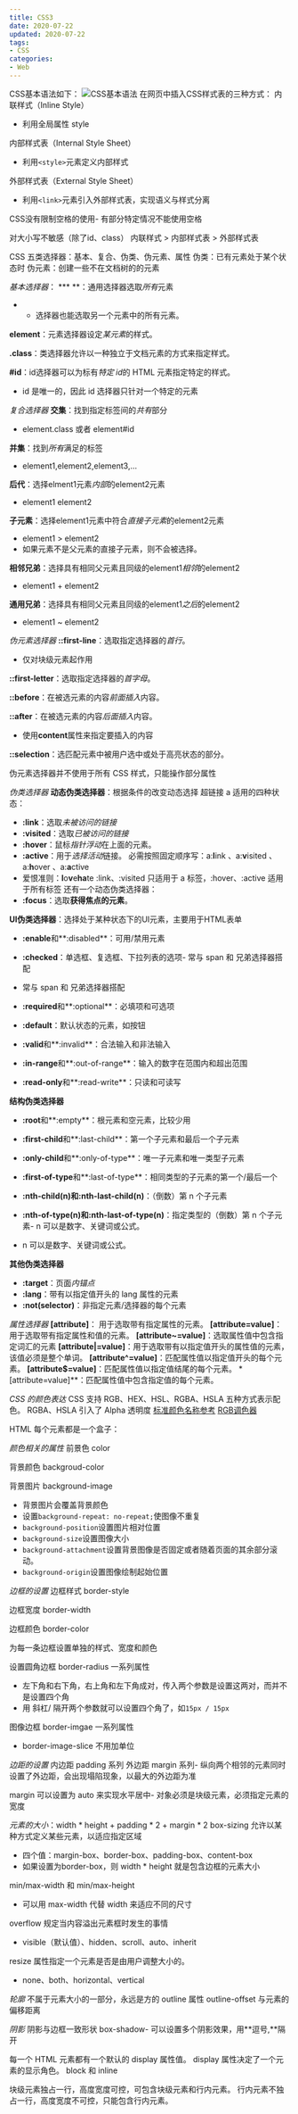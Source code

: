 ```yaml
---
title: CSS3
date: 2020-07-22
updated: 2020-07-22
tags:
- CSS
categories:
- Web
---
```


CSS基本语法如下：
![CSS基本语法](https://cdn.jsdelivr.net/gh/EasonZzZz/BlogPic/img/20200722152210.png)
在网页中插入CSS样式表的三种方式：
内联样式（Inline Style）
- 利用全局属性 style

内部样式表（Internal Style Sheet）
- 利用`<style>`元素定义内部样式

外部样式表（External Style Sheet）
- 利用`<link>`元素引入外部样式表，实现语义与样式分离


CSS没有限制空格的使用- 有部分特定情况不能使用空格

对大小写不敏感（除了id、class）
内联样式 > 内部样式表 > 外部样式表


CSS 五类选择器：基本、复合、伪类、伪元素、属性
伪类：已有元素处于某个状态时
伪元素：创建一些不在文档树的的元素

*基本选择器*：
*** **：通用选择器选取*所有*元素
- * 选择器也能选取另一个元素中的所有元素。

**element**：元素选择器设定*某元素*的样式。

**.class**：类选择器允许以一种独立于文档元素的方式来指定样式。

**#id**：id选择器可以为标有*特定 id*的 HTML 元素指定特定的样式。
- id 是唯一的，因此 id 选择器只针对一个特定的元素



*复合选择器*
**交集**：找到指定标签间的*共有*部分
- element.class 或者 element#id

**并集**：找到*所有*满足的标签
- element1,element2,element3,…

**后代**：选择elment1元素*内部*的element2元素
- element1 element2

**子元素**：选择element1元素中符合*直接子元素*的element2元素
- element1 > element2
- 如果元素不是父元素的直接子元素，则不会被选择。

**相邻兄弟**：选择具有相同父元素且同级的element1*相邻*的element2
- element1 + element2

**通用兄弟**：选择具有相同父元素且同级的element1*之后*的element2
- element1 ~ element2



*伪元素选择器*
**::first-line**：选取指定选择器的*首行*。
- 仅对块级元素起作用

**::first-letter**：选取指定选择器的*首字母*。

**::before**：在被选元素的内容*前面插入*内容。

**::after**：在被选元素的内容*后面插入*内容。
- 使用**content**属性来指定要插入的内容

**::selection**：选匹配元素中被用户选中或处于高亮状态的部分。


伪元素选择器并不使用于所有 CSS 样式，只能操作部分属性

*伪类选择器*
**动态伪类选择器**：根据条件的改变动态选择
超链接 a 适用的四种状态：
- **:link**：选取*未被访问的链接*
- **:visited**：选取*已被访问的链接*
- **:hover**：鼠标*指针浮动*在上面的元素。
- **:active**：用于*选择活动*链接。
必需按照固定顺序写：a:**l**ink 、a:**v**isited 、a:**h**over 、a:**a**ctive
- 爱恨准则：**l**o**v**e**ha**te
:link、:visited 只适用于 a 标签，:hover、:active 适用于所有标签
还有一个动态伪类选择器：
- **:focus**：选取**获得焦点的元素**。

**UI伪类选择器**：选择处于某种状态下的UI元素，主要用于HTML表单
- **:enable**和**:disabled**：可用/禁用元素
- **:checked**：单选框、复选框、下拉列表的选项- 常与 span 和 兄弟选择器搭配

- 常与 span 和 兄弟选择器搭配
- **:required**和**:optional**：必填项和可选项
- **:default**：默认状态的元素，如按钮
- **:valid**和**:invalid**：合法输入和非法输入
- **:in-range**和**:out-of-range**：输入的数字在范围内和超出范围
- **:read-only**和**:read-write**：只读和可读写

**结构伪类选择器**
- **:root**和**:empty**：根元素和空元素，比较少用
- **:first-child**和**:last-child**：第一个子元素和最后一个子元素
- **:only-child**和**:only-of-type**：唯一子元素和唯一类型子元素
- **:first-of-type**和**:last-of-type**：相同类型的子元素的第一个/最后一个
- **:nth-child(n)**和**:nth-last-child(n)**：（倒数）第 n 个子元素
- **:nth-of-type(n)**和**:nth-last-of-type(n)**：指定类型的（倒数）第 n 个子元素- n 可以是数字、关键词或公式。

- n 可以是数字、关键词或公式。

**其他伪类选择器**
- **:target**：页面*内锚点*
- **:lang**：带有以指定值开头的 lang 属性的元素
- **:not(selector)**：非指定元素/选择器的每个元素



*属性选择器*
**[attribute]**： 用于选取带有指定属性的元素。
**[attribute=value]**：用于选取带有指定属性和值的元素。
**[attribute~=value]**：选取属性值中包含指定词汇的元素
**[attribute|=value]**：用于选取带有以指定值开头的属性值的元素，该值必须是整个单词。
**[attribute^=value]**：匹配属性值以指定值开头的每个元素。
**[attribute$=value]**：匹配属性值以指定值结尾的每个元素。
*[attribute=value]**：匹配属性值中包含指定值的每个元素。


*CSS 的颜色表达*
CSS 支持 RGB、HEX、HSL、RGBA、HSLA 五种方式表示配色。
RGBA、HSLA 引入了 Alpha 透明度
[标准颜色名称参考](https://man.ilovefishc.com/color/index.html)
[RGB调色器](https://man.ilovefishc.com/color/colorChange.html)

HTML 每个元素都是一个盒子：


*颜色相关的属性*
前景色 color

背景颜色 backgroud-color

背景图片 background-image
- 背景图片会覆盖背景颜色
- 设置`background-repeat: no-repeat;`使图像不重复
- `background-position`设置图片相对位置
- `background-size`设置图像大小
- `background-attachment`设置背景图像是否固定或者随着页面的其余部分滚动。
- `background-origin`设置图像绘制起始位置



*边框的设置*
边框样式 border-style

边框宽度 border-width

边框颜色 border-color

为每一条边框设置单独的样式、宽度和颜色


设置圆角边框 border-radius 一系列属性
- 左下角和右下角，右上角和左下角成对，传入两个参数是设置这两对，而并不是设置四个角
- 用 斜杠/ 隔开两个参数就可以设置四个角了，如`15px / 15px`

图像边框 border-imgae 一系列属性
- border-image-slice 不用加单位



*边距的设置*
内边距 padding 系列
外边距 margin 系列- 纵向两个相邻的元素同时设置了外边距，会出现塌陷现象，以最大的外边距为准

margin 可以设置为 auto 来实现水平居中- 对象必须是块级元素，必须指定元素的宽度



*元素的大小*：width * height + padding * 2 + margin * 2
box-sizing 允许以某种方式定义某些元素，以适应指定区域
- 四个值：margin-box、border-box、padding-box、content-box
- 如果设置为border-box，则 width * height 就是包含边框的元素大小

min/max-width 和 min/max-height
- 可以用 max-width 代替 width 来适应不同的尺寸

overflow 规定当内容溢出元素框时发生的事情
- visible（默认值）、hidden、scroll、auto、inherit

resize 属性指定一个元素是否是由用户调整大小的。
- none、both、horizontal、vertical



*轮廓*
不属于元素大小的一部分，永远是方的
outline 属性
outline-offset 与元素的偏移距离

*阴影*
阴影与边框一致形状
box-shadow- 可以设置多个阴影效果，用**逗号,**隔开



每一个 HTML 元素都有一个默认的 display 属性值。
display 属性决定了一个元素的显示角色。
block 和 inline

块级元素独占一行，高度宽度可控，可包含块级元素和行内元素。
行内元素不独占一行，高度宽度不可控，只能包含行内元素。
